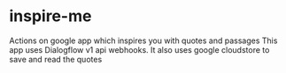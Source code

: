 # inspire-me
Actions on google app which inspires you with quotes and passages
This app uses Dialogflow v1 api webhooks. 
It also uses google cloudstore to save and read the quotes

